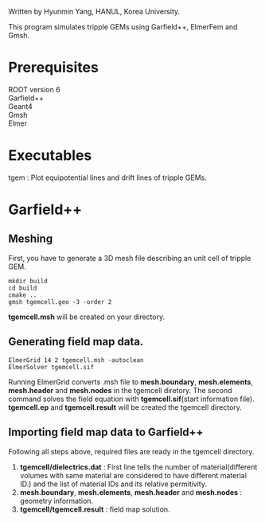 Written by Hyunmin Yang, HANUL, Korea University.

This program simulates tripple GEMs using Garfield++, ElmerFem and Gmsh.

# Prerequisites
ROOT version 6  
Garfield++  
Geant4  
Gmsh  
Elmer

# Executables
tgem               : Plot equipotential lines and drift lines of tripple GEMs.

# Garfield++
## Meshing
First, you have to generate a 3D mesh file describing an unit cell of tripple GEM.
```
mkdir build
cd build
cmake ..
gmsh tgemcell.geo -3 -order 2
```
**tgemcell.msh** will be created on your directory.
## Generating field map data.
```
ElmerGrid 14 2 tgemcell.msh -autoclean
ElmerSolver tgemcell.sif
```
Running ElmerGrid converts .msh file to **mesh.boundary**, **mesh.elements**, **mesh.header** and **mesh.nodes** in the tgemcell diretory. The second command solves the field equation with **tgemcell.sif**(start information file).
**tgemcell.ep** and **tgemcell.result** will be created the tgemcell directory.

## Importing field map data to Garfield++
Following all steps above, required files are ready in the tgemcell directory.
1. **tgemcell/dielectrics.dat** : First line tells the number of material(different volumes with same material are considered to have different material ID.) and the list of material IDs and its relative permitivity.
2. **mesh.boundary**, **mesh.elements**, **mesh.header** and **mesh.nodes** : geometry information.
3. **tgemcell/tgemcell.result** : field map solution.
